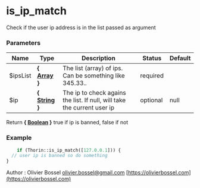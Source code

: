 # is_ip_match

Check if the user ip address is in the list passed as argument


### Parameters
Name  |  Type  |  Description  |  Status  |  Default
------------  |  ------------  |  ------------  |  ------------  |  ------------
$ipsList  |  **{ [Array](http://php.net/manual/en/language.types.array.php) }**  |  The list (array) of ips. Can be something like 345.33.*.*  |  required  |
$ip  |  **{ [String](http://php.net/manual/en/language.types.string.php) }**  |  The ip to check agains the list. If null, will take the current user ip  |  optional  |  null

Return **{ [Boolean](http://php.net/manual/en/language.types.boolean.php) }** true if ip is banned, false if not

### Example
```php
	if (Thorin::is_ip_match([127.0.0.1])) {
  // user ip is banned so do something
}
```
Author : Olivier Bossel [olivier.bossel@gmail.com](mailto:olivier.bossel@gmail.com) [https://olivierbossel.com](https://olivierbossel.com)